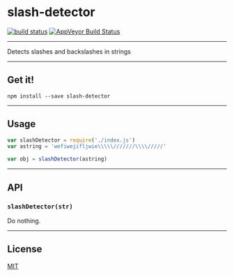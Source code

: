 # slash-detector

[![build status](http://img.shields.io/travis/Balou9/slash-detector.svg?style=flat)](http://travis-ci.org/Balou9/slash-detector) [![AppVeyor Build Status](https://ci.appveyor.com/api/projects/status/github/Balou9/slash-detector?branch=master&svg=true)](https://ci.appveyor.com/project/Balou9/slash-detector)

***

Detects slashes and backslashes in strings

***

## Get it!

```
npm install --save slash-detector
```

***

## Usage

``` js
var slashDetector = require('./index.js')
var astring = 'wefiwejifljwie\\\\\///////\\\\/////'

var obj = slashDetector(astring)
```

***

## API

### `slashDetector(str)`

Do nothing.

***

## License

[MIT](./license.md)
